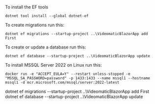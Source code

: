 ﻿To install the EF tools
```
dotnet tool install --global dotnet-ef
```

To create migrations run this:
```
dotnet ef migrations --startup-project ..\VideomaticBlazorApp add First
```

To create or update a database run this:
```
dotnet ef database --startup-project ..\VideomaticBlazorApp update
```

To install MSSQL Server 2022 on Linux run this:
```
docker run -e "ACCEPT_EULA=Y" --restart unless-stopped -e "MSSQL_SA_PASSWORD=password" -p 1433:1433 --name mssql1 --hostname mssql1 -d mcr.microsoft.com/mssql/server:2022-latest
```

dotnet ef migrations --startup-project ..\VideomaticBlazorApp add First
dotnet ef database --startup-project ..\VideomaticBlazorApp update